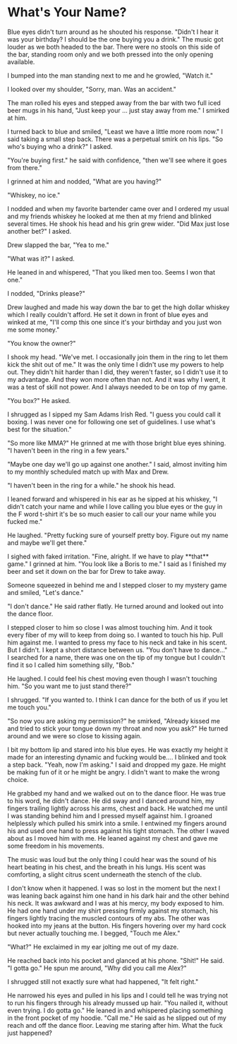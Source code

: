 #  What's Your Name?

Blue eyes didn't turn around as he shouted his response. "Didn't I hear it was
your birthday? I should be the one buying you a drink." The music got louder as
we both headed to the bar. There were no stools on this side of the bar,
standing room only and we both pressed into the only opening available.

I bumped into the man standing next to me and he growled, "Watch it."

I looked over my shoulder, "Sorry, man. Was an accident."

The man rolled his eyes and stepped away from the bar with two full iced beer
mugs in his hand, "Just keep your … just stay away from me." I smirked at him.

I turned back to blue and smiled, "Least we have a little more room now." I said
taking a small step back. There was a perpetual smirk on his lips. "So who's
buying who a drink?" I asked.

"You're buying first." he said with confidence, "then we'll see where it goes
from there."

I grinned at him and nodded, "What are you having?"

"Whiskey, no ice."

I nodded and when my favorite bartender came over and I ordered my usual and my
friends whiskey he looked at me then at my friend and blinked several times. He
shook his head and his grin grew wider. "Did Max just lose another bet?" I
asked.

Drew slapped the bar, "Yea to me."

"What was it?" I asked.

He leaned in and whispered, "That you liked men too. Seems I won that one."

I nodded, "Drinks please?"

Drew laughed and made his way down the bar to get the high dollar whiskey which
I really couldn't afford. He set it down in front of blue eyes and winked at me,
"I'll comp this one since it's your birthday and you just won me some money."

"You know the owner?"

I shook my head. "We've met. I occasionally join them in the ring to let them
kick the shit out of me." It was the only time I didn't use my powers to help
out. They didn't hiit harder than I did, they weren't faster, so I didn't use it
to my advantage. And they won more often than not. And it was why I went, it was
a test of skill not power. And I always needed to be on top of my game.

"You box?" He asked.

I shrugged as I sipped my Sam Adams Irish Red. "I guess you could call it
boxing. I was never one for following one set of guidelines. I use what's best
for the situation."

"So more like MMA?" He grinned at me with those bright blue eyes shining. "I
haven't been in the ring in a few years."

"Maybe one day we'll go up against one another." I said, almost inviting him to
my monthly scheduled match up with Max and Drew.

"I haven't been in the ring for a while." he shook his head.

I leaned forward and whispered in his ear as he sipped at his whiskey, "I didn't
catch your name and while I love calling you blue eyes or the guy in the F word
t-shirt it's be so much easier to call our your name while you fucked me."

He laughed. "Pretty fucking sure of yourself pretty boy. Figure out my name and
maybe we'll get there."

I sighed with faked irritation. "Fine, alright. If we have to play \*\*that\*\*
game." I grinned at him. "You look like a Boris to me." I said as I finished my
beer and set it down on the bar for Drew to take away.

Someone squeezed in behind me and I stepped closer to my mystery game and
smiled, "Let's dance."

"I don't dance." He said rather flatly. He turned around and looked out into the
dance floor.

I stepped closer to him so close I was almost touching him. And it took every
fiber of my will to keep from doing so. I wanted to touch his hip. Pull him
against me. I wanted to press my face to his neck and take in his scent. But I
didn't. I kept a short distance between us. "You don't have to dance…" I
searched for a name, there was one on the tip of my tongue but I couldn't find
it so I called him something silly, "Bob."

He laughed. I could feel his chest moving even though I wasn't touching him. "So
you want me to just stand there?"

I shrugged. "If you wanted to. I think I can dance for the both of us if you let
me touch you."

"So now you are asking my permission?" he smirked, "Already kissed me and tried
to stick your tongue down my throat and now you ask?" He turned around and we
were so close to kissing again.

I bit my bottom lip and stared into his blue eyes. He was exactly my height it
made for an interesting dynamic and fucking would be…. I blinked and took a step
back. "Yeah, now I'm asking." I said and dropped my gaze. He might be making fun
of it or he might be angry. I didn't want to make the wrong choice.

He grabbed my hand and we walked out on to the dance floor. He was true to his
word, he didn't dance. He did sway and I danced around him, my fingers trailing
lightly across his arms, chest and back. He watched me until I was standing
behind him and I pressed myself against him. I groaned helplessly which pulled
his smirk into a smile. I entwined my fingers around his and used one hand to
press against his tight stomach. The other I waved about as I moved him with me.
He leaned against my chest and gave me some freedom in his movements.

The music was loud but the only thing I could hear was the sound of his heart
beating in his chest, and the breath in his lungs. His scent was comforting, a
slight citrus scent underneath the stench of the club.

I don't know when it happened. I was so lost in the moment but the next I was
leaning back against him one hand in his dark hair and the other behind his
neck. It was awkward and I was at his mercy, my body exposed to him. He had one
hand under my shirt pressing firmly against my stomach, his fingers lightly
tracing the muscled contours of my abs. The other was hooked into my jeans at
the button. His fingers hovering over my hard cock but never actually touching
me. I begged, "Touch me Alex."

"What?" He exclaimed in my ear jolting me out of my daze.

He reached back into his pocket and glanced at his phone. "Shit!" He said. "I
gotta go." He spun me around, "Why did you call me Alex?"

I shrugged still not exactly sure what had happened, "It felt right."

He narrowed his eyes and pulled in his lips and I could tell he was trying not
to run his fingers through his already mussed up hair. "You nailed it, without
even trying. I do gotta go." He leaned in and whispered placing something in the
front pocket of my hoodie. "Call me." He said as he slipped out of my reach and
off the dance floor. Leaving me staring after him. What the fuck just happened?

